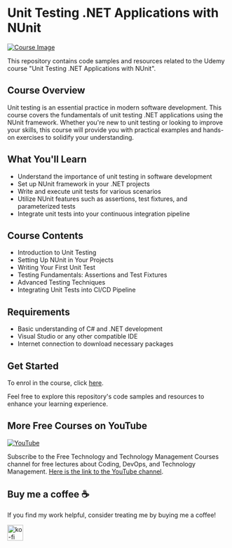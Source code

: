 # Unit Testing .NET Applications with NUnit

[![Course Image](https://img-c.udemycdn.com/course/750x422/5164934_1c69_2.jpg)](https://www.udemy.com/course/unit-testing-net-applications-with-nunit/?referralCode=19BF374BEE9EB0A185CB)

This repository contains code samples and resources related to the Udemy course "Unit Testing .NET Applications with NUnit".

## Course Overview

Unit testing is an essential practice in modern software development. This course covers the fundamentals of unit testing .NET applications using the NUnit framework. Whether you're new to unit testing or looking to improve your skills, this course will provide you with practical examples and hands-on exercises to solidify your understanding.

## What You'll Learn

- Understand the importance of unit testing in software development
- Set up NUnit framework in your .NET projects
- Write and execute unit tests for various scenarios
- Utilize NUnit features such as assertions, test fixtures, and parameterized tests
- Integrate unit tests into your continuous integration pipeline

## Course Contents

- Introduction to Unit Testing
- Setting Up NUnit in Your Projects
- Writing Your First Unit Test
- Testing Fundamentals: Assertions and Test Fixtures
- Advanced Testing Techniques
- Integrating Unit Tests into CI/CD Pipeline

## Requirements

- Basic understanding of C# and .NET development
- Visual Studio or any other compatible IDE
- Internet connection to download necessary packages

## Get Started

To enrol in the course, click [here](https://www.udemy.com/course/unit-testing-net-applications-with-nunit/?referralCode=19BF374BEE9EB0A185CB).

Feel free to explore this repository's code samples and resources to enhance your learning experience.

## More Free Courses on YouTube

[![YouTube](https://img.shields.io/badge/YouTube-Subscribe-red?style=flat&logo=youtube)](http://www.youtube.com/@FreeTechnologyLectures)

Subscribe to the Free Technology and Technology Management Courses channel for free lectures about Coding, DevOps, and Technology Management. [Here is the link to the YouTube channel](http://www.youtube.com/@FreeTechnologyLectures).


## Buy me a coffee ☕

If you find my work helpful, consider treating me by buying me a coffee!

<a href="https://ko-fi.com/arefkarimi"><img src="https://storage.ko-fi.com/cdn/kofi2.png?v=3" alt="ko-fi" height="36"></a>
